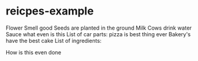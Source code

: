 # reicpes-example

Flower Smell good
Seeds are planted in the ground
Milk Cows drink water
Sauce what even is this
List of car parts: pizza is best thing ever
Bakery's have the best cake
List of ingredients:

How is this even done
